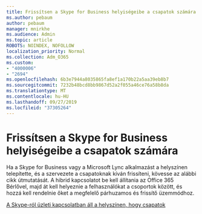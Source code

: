 ```yaml
---
title: Frissítsen a Skype for Business helyiségeibe a csapatok számára
ms.author: pebaum
author: pebaum
manager: mnirkhe
ms.audience: Admin
ms.topic: article
ROBOTS: NOINDEX, NOFOLLOW
localization_priority: Normal
ms.collection: Adm_O365
ms.custom:
- "4000006"
- "2694"
ms.openlocfilehash: 6b3e7944a8035865fa8ef1a170b22a5aa39eb8b7
ms.sourcegitcommit: 7232b48bcd8bb9867d52a2f055a46ce76a58b8da
ms.translationtype: MT
ms.contentlocale: hu-HU
ms.lasthandoff: 09/27/2019
ms.locfileid: "37305264"
---
```

# <a name="upgrade-from-skype-for-business-on-premises-to-teams"></a>Frissítsen a Skype for Business helyiségeibe a csapatok számára

Ha a Skype for Business vagy a Microsoft Lync alkalmazást a helyszínen telepítette, és a szervezete a csapatoknak kíván frissíteni, kövesse az alábbi cikk útmutatását. A hibrid kapcsolatot be kell állítania az Office 365 Bérlővel, majd át kell helyeznie a felhasználókat a csoportok között, és hozzá kell rendelnie őket a megfelelő párhuzamos és frissítő üzemmódhoz. 

[A Skype-ról üzleti kapcsolatban áll a helyszínen, hogy csapatok](https://docs.microsoft.com/MicrosoftTeams/upgrade-to-teams-execute-skypeforbusinesshybridonprem)

